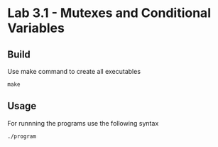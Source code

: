 Lab 3.1 - Mutexes and Conditional Variables
===========================================

Build
-----
Use make command to create all executables
```
make
```

Usage
-----
For runnning the programs use the following syntax
```
./program
```


